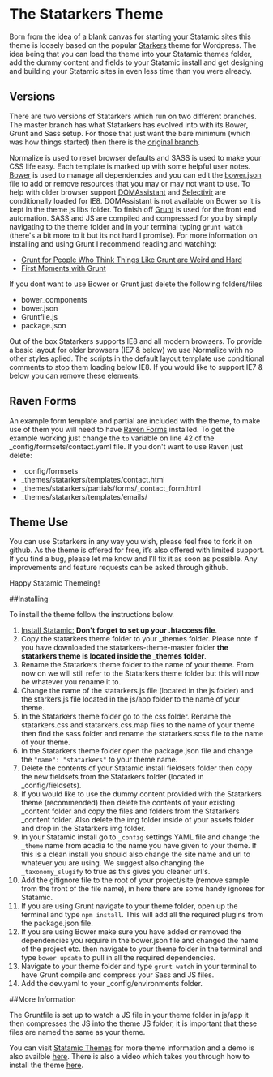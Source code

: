 # The Statarkers Theme

Born from the idea of a blank canvas for starting your Statamic sites this theme is loosely based on the popular [Starkers](http://viewportindustries.com/products/starkers/) theme for Wordpress. The idea being that you can load the theme into your Statamic themes folder, add the dummy content and fields to your Statamic install and get designing and building your Statamic sites in even less time than you were already.

## Versions
There are two versions of Statarkers which run on two different branches. The master branch has what Statarkers has evolved into with its Bower, Grunt and Sass setup. For those that just want the bare minimum (which was how things started) then there is the [original branch](https://github.com/statamicthemes/statarkers-theme/tree/original).

Normalize is used to reset browser defaults and SASS is used to make your CSS life easy. Each template is marked up with some helpful user notes. [Bower](http://bower.io/) is used to manage all dependencies and you can edit the [bower.json](http://bower.io/docs/creating-packages/#bowerjson) file to add or remove resources that you may or may not want to use. To help with older browser support [DOMAssistant](http://www.domassistant.com/) and [Selectivir](http://selectivizr.com/) are conditionally loaded for IE8. DOMAssistant is not available on Bower so it is kept in the theme js libs folder. To finish off [Grunt](http://gruntjs.com/getting-started) is used for the front end automation. SASS and JS are compiled and compressed for you by simply navigating to the theme folder and in your terminal typing `grunt watch` (there's a bit more to it but its not hard I promise). For more information on installing and using Grunt I recommend reading and watching:

- [Grunt for People Who Think Things Like Grunt are Weird and Hard](http://24ways.org/2013/grunt-is-not-weird-and-hard/)
- [First Moments with Grunt](http://css-tricks.com/video-screencasts/130-first-moments-grunt/)

If you dont want to use Bower or Grunt just delete the following folders/files

- bower_components
- bower.json
- Gruntfile.js
- package.json

Out of the box Statarkers supports IE8 and all modern browsers. To provide a basic layout for older browsers (IE7 & below) we use Normalize with no other styles aplied. The scripts in the default layout template use conditional comments to stop them loading below IE8. If you would like to support IE7 & below you can remove these elements.

## Raven Forms
An example form template and partial are included with the theme, to make use of them you will need to have [Raven Forms](http://statamic.com/add-ons/raven) installed. To get the example working just change the `to` variable on line 42 of the _config/formsets/contact.yaml file. If you don't want to use Raven just delete:

- _config/formsets
- _themes/statarkers/templates/contact.html
- _themes/statarkers/partials/forms/_contact_form.html
- _themes/statarkers/templates/emails/

## Theme Use
You can use Statarkers in any way you wish, please feel free to fork it on github. As the theme is offered for free, it’s also offered with limited support. If you find a bug, please let me know and I’ll fix it as soon as possible. Any improvements and feature requests can be asked through github.

Happy Statamic Themeing!

##Installing

To install the theme follow the instructions below.

1. [Install Statamic:](http://statamic.com/learn/digging-in/installing) **Don't forget to set up your .htaccess file**.
2. Copy the statarkers theme folder to your _themes folder. Please note if you have downloaded the statarkers-theme-master folder **the statarkers theme is located inside the _themes folder**.
3. Rename the Statarkers theme folder to the name of your theme. From now on we will still refer to the Statarkers theme folder but this will now be whatever you rename it to.
4. Change the name of the statarkers.js file (located in the js folder) and the starkers.js file located in the js/app folder  to the name of your theme.
5. In the Statarkers theme folder go to the css folder. Rename the statarkers.css and statarkers.css.map files to the name of your theme then find the sass folder and rename the statarkers.scss file to the name of your theme.
6. In the Statarkers theme folder open the package.json file and change the `"name": "statarkers"` to your theme name.
7. Delete the contents of your Statamic install fieldsets folder then copy the new fieldsets from the Statarkers folder (located in _config/fieldsets).
8. If you would like to use the dummy content provided with the Statarkers theme (recommended) then delete the contents of your existing _content folder and copy the files and folders from the Statarkers _content folder. Also delete the img folder inside of your assets folder and drop in the Statarkers img folder.
9. In your Statamic install go to `_config` settings YAML file and change the `_theme` name from acadia to the name you have given to your theme. If this is a clean install you should also change the site name and url to whatever you are using. We suggest also changing the `_taxonomy_slugify` to true as this gives you cleaner url's.
10. Add the gitignore file to the root of your project/site (remove sample from the front of the file name), in here there are some handy ignores for Statamic.
11. If you are using Grunt navigate to your theme folder, open up the terminal and type `npm install`. This will add all the required plugins from the package.json file.
12. If you are using Bower make sure you have added or removed the dependencies you require in the bower.json file and changed the name of the project etc. then navigate to your theme folder in the terminal and type `bower update` to pull in all the required dependencies.
13. Navigate to your theme folder and type `grunt watch` in your terminal to have Grunt compile and compress your Sass and JS files.
14. Add the dev.yaml to your _config/environments folder.

##More Information

The Gruntfile is set up to watch a JS file in your theme folder in js/app it then compresses the JS into the theme JS folder, it is important that these files are named the same as your theme.

You can visit [Statamic Themes](http://www.statamicthemes.com/themes) for more theme information and a demo is also availble [here](http://statarkers.statamicthemes.com). There is also a video which takes you through how to install the theme [here](http://www.statamicthemes.com/articles/part-1-installing-the-statarkers-statamic-theme).
